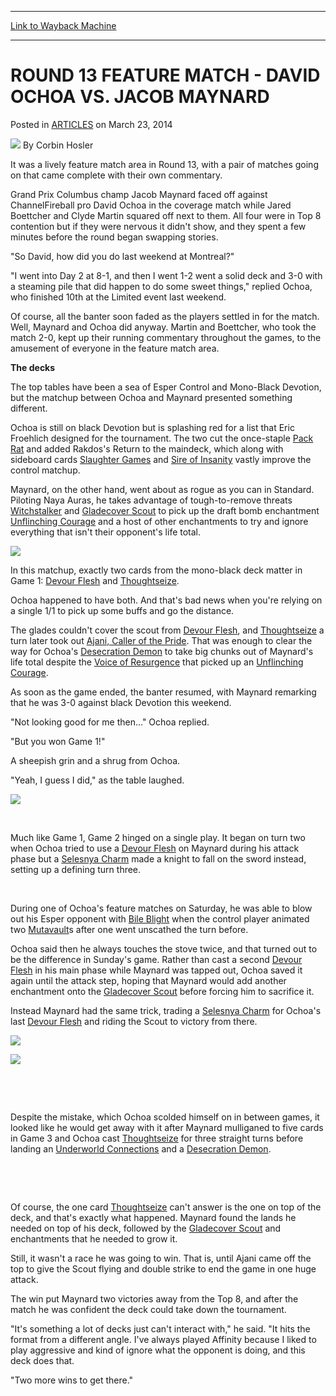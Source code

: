 
---
[Link to Wayback Machine](https://web.archive.org/web/20151022184205/http://magic.wizards.com/en/articles/archive/round-13-feature-match-david-ochoa-vs-jacob-maynard-2014-03-23)

[_metadata_:author]:- "Corbin Hosler"
[_metadata_:description]:- "It was a lively feature match area in Round 13, with a pair of matches going on that came complete with their own commentary. Grand Prix Columbus champ Jacob Maynard faced off against ChannelFireball pro David Ochoa in the coverage match while Jared Boettcher and Clyde Martin squared off next to them. All four were in Top 8 contention but if they were nervous it didn't show, and they spent a few minutes before the round began swapping stories. `So David, how did you do last weekend at Montreal?`"
[_metadata_:generator]:- "Drupal 7 (http://drupal.org)"
[_metadata_:node]:- "161951"
[_metadata_:publish_date]:- "2014-03-23"
[_metadata_:source]:- "div-main-content"
[_metadata_:title]:- "ROUND 13 FEATURE MATCH - DAVID OCHOA VS. JACOB MAYNARD"
[_metadata_:wayback_capture_timestamp]:- "2015-10-22 18:42:05"
[_metadata_:wayback_raw_url]:- "https://web.archive.org/web/20151022184205id_/http://magic.wizards.com/en/articles/archive/round-13-feature-match-david-ochoa-vs-jacob-maynard-2014-03-23"
[_metadata_:wayback_url]:- "http://magic.wizards.com/en/articles/archive/round-13-feature-match-david-ochoa-vs-jacob-maynard-2014-03-23"
---


ROUND 13 FEATURE MATCH - DAVID OCHOA VS. JACOB MAYNARD
======================================================



 Posted in [ARTICLES](/en/articles)
 on March 23, 2014 






![](https://media.magic.wizards.com/styles/auth_small/public/images/person/hosler.jpg)
By Corbin Hosler










It was a lively feature match area in Round 13, with a pair of matches going on that came complete with their own commentary.


Grand Prix Columbus champ Jacob Maynard faced off against ChannelFireball pro David Ochoa in the coverage match while Jared Boettcher and Clyde Martin squared off next to them. All four were in Top 8 contention but if they were nervous it didn't show, and they spent a few minutes before the round began swapping stories.


"So David, how did you do last weekend at Montreal?"


"I went into Day 2 at 8-1, and then I went 1-2 went a solid deck and 3-0 with a steaming pile that did happen to do some sweet things," replied Ochoa, who finished 10th at the Limited event last weekend.


Of course, all the banter soon faded as the players settled in for the match. Well, Maynard and Ochoa did anyway. Martin and Boettcher, who took the match 2-0, kept up their running commentary throughout the games, to the amusement of everyone in the feature match area.


**The decks**


The top tables have been a sea of Esper Control and Mono-Black Devotion, but the matchup between Ochoa and Maynard presented something different.


Ochoa is still on black Devotion but is splashing red for a list that Eric Froehlich designed for the tournament. The two cut the once-staple [Pack Rat](http://gatherer.wizards.com/Pages/Card/Details.aspx?name=Pack+Rat) and added Rakdos's Return to the maindeck, which along with sideboard cards [Slaughter Games](http://gatherer.wizards.com/Pages/Card/Details.aspx?name=Slaughter+Games) and [Sire of Insanity](http://gatherer.wizards.com/Pages/Card/Details.aspx?name=Sire+of+Insanity) vastly improve the control matchup.


Maynard, on the other hand, went about as rogue as you can in Standard. Piloting Naya Auras, he takes advantage of tough-to-remove threats [Witchstalker](http://gatherer.wizards.com/Pages/Card/Details.aspx?name=Witchstalker) and [Gladecover Scout](http://gatherer.wizards.com/Pages/Card/Details.aspx?name=Gladecover+Scout) to pick up the draft bomb enchantment [Unflinching Courage](http://gatherer.wizards.com/Pages/Card/Details.aspx?name=Unflinching+Courage) and a host of other enchantments to try and ignore everything that isn't their opponent's life total.


[![](http://gatherer.wizards.com/Handlers/Image.ashx?type=card&name=Unflinching+Courage)](http://gatherer.wizards.com/Pages/Card/Details.aspx?name=Unflinching+Courage)
  



In this matchup, exactly two cards from the mono-black deck matter in Game 1: [Devour Flesh](http://gatherer.wizards.com/Pages/Card/Details.aspx?name=Devour+Flesh) and [Thoughtseize](http://gatherer.wizards.com/Pages/Card/Details.aspx?name=Thoughtseize).


Ochoa happened to have both. And that's bad news when you're relying on a single 1/1 to pick up some buffs and go the distance.


The glades couldn't cover the scout from [Devour Flesh](http://gatherer.wizards.com/Pages/Card/Details.aspx?name=Devour+Flesh), and [Thoughtseize](http://gatherer.wizards.com/Pages/Card/Details.aspx?name=Thoughtseize) a turn later took out [Ajani, Caller of the Pride](http://gatherer.wizards.com/Pages/Card/Details.aspx?name=Ajani%2C+Caller+of+the+Pride). That was enough to clear the way for Ochoa's [Desecration Demon](http://gatherer.wizards.com/Pages/Card/Details.aspx?name=Desecration+Demon) to take big chunks out of Maynard's life total despite the [Voice of Resurgence](http://gatherer.wizards.com/Pages/Card/Details.aspx?name=Voice+of+Resurgence) that picked up an [Unflinching Courage](http://gatherer.wizards.com/Pages/Card/Details.aspx?name=Unflinching+Courage).


As soon as the game ended, the banter resumed, with Maynard remarking that he was 3-0 against black Devotion this weekend.


"Not looking good for me then..." Ochoa replied.


"But you won Game 1!"


A sheepish grin and a shrug from Ochoa.


"Yeah, I guess I did," as the table laughed.


![](https://web.archive.org/web/20151125021443im_/http://archive.wizards.com/mtg/images/daily/events/gpcin14/IMG_0963.jpg)  

 


Much like Game 1, Game 2 hinged on a single play. It began on turn two when Ochoa tried to use a [Devour Flesh](http://gatherer.wizards.com/Pages/Card/Details.aspx?name=Devour+Flesh) on Maynard during his attack phase but a [Selesnya Charm](http://gatherer.wizards.com/Pages/Card/Details.aspx?name=Selesnya+Charm) made a knight to fall on the sword instead, setting up a defining turn three.


 


During one of Ochoa's feature matches on Saturday, he was able to blow out his Esper opponent with [Bile Blight](http://gatherer.wizards.com/Pages/Card/Details.aspx?name=Bile+Blight) when the control player animated two [Mutavault](http://gatherer.wizards.com/Pages/Card/Details.aspx?name=Mutavault)s after one went unscathed the turn before.


Ochoa said then he always touches the stove twice, and that turned out to be the difference in Sunday's game. Rather than cast a second [Devour Flesh](http://gatherer.wizards.com/Pages/Card/Details.aspx?name=Devour+Flesh) in his main phase while Maynard was tapped out, Ochoa saved it again until the attack step, hoping that Maynard would add another enchantment onto the [Gladecover Scout](http://gatherer.wizards.com/Pages/Card/Details.aspx?name=Gladecover+Scout) before forcing him to sacrifice it.


Instead Maynard had the same trick, trading a [Selesnya Charm](http://gatherer.wizards.com/Pages/Card/Details.aspx?name=Selesnya+Charm) for Ochoa's last [Devour Flesh](http://gatherer.wizards.com/Pages/Card/Details.aspx?name=Devour+Flesh) and riding the Scout to victory from there.




[![](http://gatherer.wizards.com/Handlers/Image.ashx?type=card&name=Gladecover+Scout)](http://gatherer.wizards.com/Pages/Card/Details.aspx?name=Gladecover+Scout)


[![](http://gatherer.wizards.com/Handlers/Image.ashx?type=card&name=Selesnya+Charm)](http://gatherer.wizards.com/Pages/Card/Details.aspx?name=Selesnya+Charm)


 


 


Despite the mistake, which Ochoa scolded himself on in between games, it looked like he would get away with it after Maynard mulliganed to five cards in Game 3 and Ochoa cast [Thoughtseize](http://gatherer.wizards.com/Pages/Card/Details.aspx?name=Thoughtseize) for three straight turns before landing an [Underworld Connections](http://gatherer.wizards.com/Pages/Card/Details.aspx?name=Underworld+Connections) and a [Desecration Demon](http://gatherer.wizards.com/Pages/Card/Details.aspx?name=Desecration+Demon).


 


 


Of course, the one card [Thoughtseize](http://gatherer.wizards.com/Pages/Card/Details.aspx?name=Thoughtseize) can't answer is the one on top of the deck, and that's exactly what happened. Maynard found the lands he needed on top of his deck, followed by the [Gladecover Scout](http://gatherer.wizards.com/Pages/Card/Details.aspx?name=Gladecover+Scout) and enchantments that he needed to grow it.


Still, it wasn't a race he was going to win. That is, until Ajani came off the top to give the Scout flying and double strike to end the game in one huge attack.


The win put Maynard two victories away from the Top 8, and after the match he was confident the deck could take down the tournament.


"It's something a lot of decks just can't interact with," he said. "It hits the format from a different angle. I've always played Affinity because I liked to play aggressive and kind of ignore what the opponent is doing, and this deck does that.


"Two more wins to get there."








